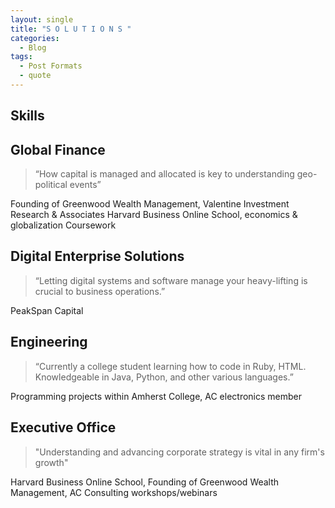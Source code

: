 ```yaml
---
layout: single
title: "S O L U T I O N S "
categories:
  - Blog 
tags:
  - Post Formats 
  - quote
---
```




## Skills


## Global Finance
> “How capital is managed and allocated is key to understanding geo-political events”  

Founding of Greenwood Wealth Management, Valentine Investment Research & Associates Harvard Business Online School, economics & globalization Coursework

## Digital Enterprise Solutions
> “Letting digital systems and software manage your heavy-lifting is crucial to business operations.” 
 
PeakSpan Capital 

## Engineering
> “Currently a college student learning how to code in Ruby, HTML. Knowledgeable in Java, Python, and other various languages.” 

Programming projects within Amherst College, AC electronics member

## Executive Office 
> "Understanding and advancing corporate strategy is vital in any firm's growth"

Harvard Business Online School, Founding of Greenwood Wealth Management, AC Consulting workshops/webinars


